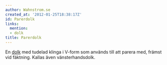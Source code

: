 ```yaml
---
author: Wahnstrom.se
created_at: '2012-01-25T18:38:17Z'
id: Parerdolk
links:
  mention:
  - dolk
title: Parerdolk
---
```


En [dolk] med tudelad klinga i V-form som används till att parera med, främst vid fäktning. Kallas
även vänsterhandsdolk.

  [dolk]: dolk